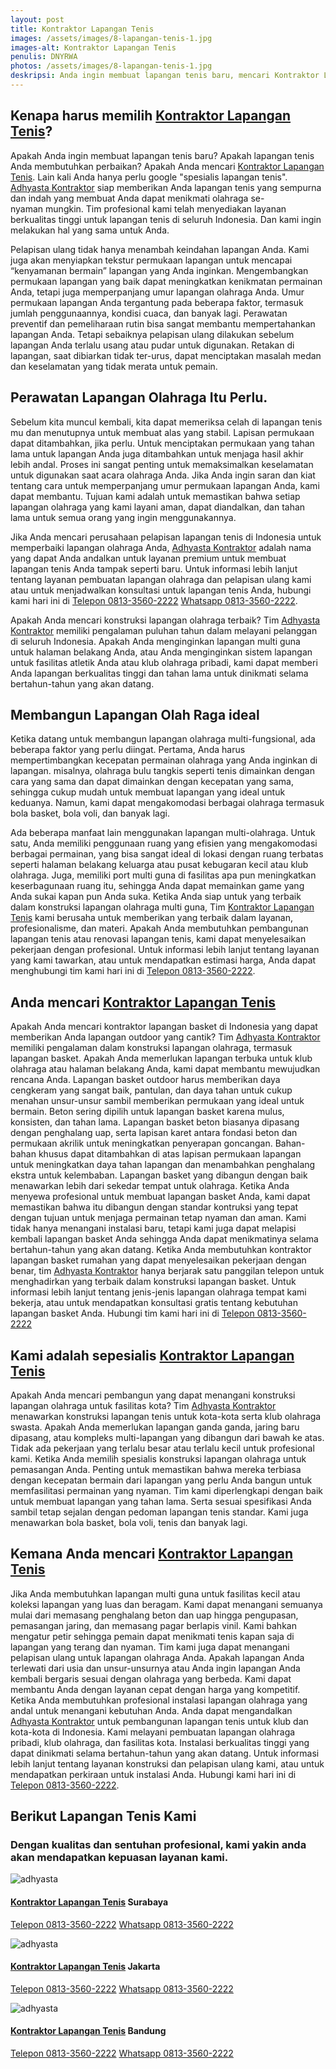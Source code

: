 ```yaml
---
layout: post
title: Kontraktor Lapangan Tenis
images: /assets/images/8-lapangan-tenis-1.jpg
images-alt: Kontraktor Lapangan Tenis
penulis: DNYRWA
photos: /assets/images/8-lapangan-tenis-1.jpg
deskripsi: Anda ingin membuat lapangan tenis baru, mencari Kontraktor Lapangan Tenis? Adhyasta dapat mewujudkan lapangan tenis yang sempurna, Ayo Segera Hubungi Kami !
---
```

<section class="features11 cid-rravbvzsVT" id="features11-5">
    <div class="container">
        <div class="col-md-12">
            <div class="media-container-row">
                <div class=" align-left aside-content">
                    <h2 class="mbr-title pt-2 mbr-fonts-style display-2">
                        Kenapa harus memilih <a href="/produk/spesialis-lapangan-tenis/">Kontraktor Lapangan Tenis</a>?
                    </h2>
                    <div class="mbr-section-text">
                        <p class="mbr-text mb-5 pt-3 mbr-light mbr-fonts-style display-5">
                            Apakah Anda ingin membuat lapangan tenis baru? Apakah lapangan tenis Anda membutuhkan perbaikan? Apakah Anda mencari <a href="/produk/spesialis-lapangan-tenis/">Kontraktor Lapangan Tenis</a>. Lain kali Anda hanya perlu google "spesialis lapangan tenis". <a href="/">Adhyasta Kontraktor</a> siap memberikan Anda lapangan tenis yang sempurna dan indah yang membuat Anda dapat menikmati olahraga se-nyaman mungkin. Tim profesional kami telah menyediakan layanan berkualitas tinggi untuk lapangan tenis di seluruh Indonesia. Dan kami ingin melakukan hal yang sama untuk Anda.
                        </p>
                        <p class="mbr-text mb-5 pt-3 mbr-light mbr-fonts-style display-5">
                            Pelapisan ulang tidak hanya menambah keindahan lapangan Anda. Kami juga akan menyiapkan tekstur permukaan lapangan untuk mencapai “kenyamanan bermain” lapangan yang Anda inginkan. Mengembangkan permukaan lapangan yang baik dapat meningkatkan kenikmatan permainan Anda, tetapi juga memperpanjang umur lapangan olahraga Anda. Umur permukaan lapangan Anda tergantung pada beberapa faktor, termasuk jumlah penggunaannya, kondisi cuaca, dan banyak lagi. Perawatan preventif dan pemeliharaan rutin bisa sangat membantu mempertahankan lapangan Anda. Tetapi sebaiknya pelapisan ulang dilakukan sebelum lapangan Anda terlalu usang atau pudar untuk digunakan. Retakan di lapangan, saat dibiarkan tidak ter-urus, dapat menciptakan masalah medan dan keselamatan yang tidak merata untuk pemain.
                        </p>
                    </div>
                    <h2 class="mbr-title pt-2 mbr-fonts-style display-2">
                        Perawatan Lapangan Olahraga Itu Perlu.
                    </h2>
                    <div class="mbr-section-text">
                        <p class="mbr-text mb-5 pt-3 mbr-light mbr-fonts-style display-5">
                            Sebelum kita muncul kembali, kita dapat memeriksa celah di lapangan tenis mu dan menutupnya untuk membuat alas yang stabil. Lapisan permukaan dapat ditambahkan, jika perlu. Untuk menciptakan permukaan yang tahan lama untuk lapangan Anda juga ditambahkan untuk menjaga hasil akhir lebih andal. Proses ini sangat penting untuk memaksimalkan keselamatan untuk digunakan saat acara olahraga Anda. Jika Anda ingin saran dan kiat tentang cara untuk memperpanjang umur permukaan lapangan Anda, kami dapat membantu. Tujuan kami adalah untuk memastikan bahwa setiap lapangan olahraga yang kami layani aman, dapat diandalkan, dan tahan lama untuk semua orang yang ingin menggunakannya.
                        </p>
                    </div>
                    <div class="mbr-section-text">
                        <p class="mbr-text mb-5 pt-3 mbr-light mbr-fonts-style display-5">
                            Jika Anda mencari perusahaan pelapisan lapangan tenis di Indonesia untuk memperbaiki lapangan olahraga Anda, <a href="/">Adhyasta Kontraktor</a> adalah nama yang dapat Anda andalkan untuk layanan premium untuk membuat lapangan tenis Anda tampak seperti baru. Untuk informasi lebih lanjut tentang layanan pembuatan lapangan olahraga dan pelapisan ulang kami atau untuk menjadwalkan konsultasi untuk lapangan tenis Anda, hubungi kami hari ini di <a class="btn btn-primary display-4" href="tel:+6281335602222">Telepon 0813-3560-2222</a> <a class="btn btn-primary display-4" href="https://api.whatsapp.com/send?text=Hallo%20Adhyasta.com%20(Nama)%20(Alamat)%20&amp;phone=6281335602222">Whatsapp 0813-3560-2222</a>.
                        </p>
                    </div>
                    <div class="mbr-section-text">
                        <p class="mbr-text mb-5 pt-3 mbr-light mbr-fonts-style display-5">
                            Apakah Anda mencari konstruksi lapangan olahraga terbaik? Tim <a href="/">Adhyasta Kontraktor</a> memiliki pengalaman puluhan tahun dalam melayani pelanggan di seluruh Indonesia. Apakah Anda menginginkan lapangan multi guna untuk halaman belakang Anda, atau Anda menginginkan sistem lapangan untuk fasilitas atletik Anda atau klub olahraga pribadi, kami dapat memberi Anda lapangan berkualitas tinggi dan tahan lama untuk dinikmati selama bertahun-tahun yang akan datang.
                        </p>
                    </div>
                    <h2 class="mbr-title pt-2 mbr-fonts-style display-2">
                        Membangun Lapangan Olah Raga ideal
                    </h2>
                    <div class="mbr-section-text">
                        <p class="mbr-text mb-5 pt-3 mbr-light mbr-fonts-style display-5">
                            Ketika datang untuk membangun lapangan olahraga multi-fungsional, ada beberapa faktor yang perlu diingat. Pertama, Anda harus mempertimbangkan kecepatan permainan olahraga yang Anda inginkan di lapangan. misalnya, olahraga bulu tangkis seperti tenis dimainkan dengan cara yang sama dan dapat dimainkan dengan kecepatan yang sama, sehingga cukup mudah untuk membuat lapangan yang ideal untuk keduanya. Namun, kami dapat mengakomodasi berbagai olahraga termasuk bola basket, bola voli, dan banyak lagi.
                        </p>
                    </div>
                    <div class="mbr-section-text">
                        <p class="mbr-text mb-5 pt-3 mbr-light mbr-fonts-style display-5">
                            Ada beberapa manfaat lain menggunakan lapangan multi-olahraga. Untuk satu, Anda memiliki penggunaan ruang yang efisien yang mengakomodasi berbagai permainan, yang bisa sangat ideal di lokasi dengan ruang terbatas seperti halaman belakang keluarga atau pusat kebugaran kecil atau klub olahraga. Juga, memiliki port multi guna di fasilitas apa pun meningkatkan keserbagunaan ruang itu, sehingga Anda dapat memainkan game yang Anda sukai kapan pun Anda suka. Ketika Anda siap untuk yang terbaik dalam konstruksi lapangan olahraga multi guna, Tim <a href="/produk/spesialis-lapangan-tenis/">Kontraktor Lapangan Tenis</a> kami berusaha untuk memberikan yang terbaik dalam layanan, profesionalisme, dan materi. Apakah Anda membutuhkan pembangunan lapangan tenis atau renovasi lapangan tenis, kami dapat menyelesaikan pekerjaan dengan profesional. Untuk informasi lebih lanjut tentang layanan yang kami tawarkan, atau untuk mendapatkan estimasi harga, Anda dapat menghubungi tim kami hari ini di <a class="btn btn-primary display-4" href="tel:+6281335602222">Telepon 0813-3560-2222</a>.
                        </p>
                    </div>
                    <h2 class="mbr-title pt-2 mbr-fonts-style display-2">
                        Anda mencari <a href="/produk/spesialis-lapangan-tenis/">Kontraktor Lapangan Tenis</a>
                    </h2>
                    <div class="mbr-section-text">
                        <p class="mbr-text mb-5 pt-3 mbr-light mbr-fonts-style display-5">
                            Apakah Anda mencari kontraktor lapangan basket di Indonesia yang dapat memberikan Anda lapangan outdoor yang cantik? Tim <a href="/">Adhyasta Kontraktor</a> memiliki pengalaman dalam konstruksi lapangan olahraga, termasuk lapangan basket. Apakah Anda memerlukan lapangan terbuka untuk klub olahraga atau halaman belakang Anda, kami dapat membantu mewujudkan rencana Anda.
                            Lapangan basket outdoor harus memberikan daya cengkeram yang sangat baik, pantulan, dan daya tahan untuk cukup menahan unsur-unsur sambil memberikan permukaan yang ideal untuk bermain. Beton sering dipilih untuk lapangan basket karena mulus, konsisten, dan tahan lama. Lapangan basket beton biasanya dipasang dengan penghalang uap, serta lapisan karet antara fondasi beton dan permukaan akrilik untuk meningkatkan penyerapan goncangan. Bahan-bahan khusus dapat ditambahkan di atas lapisan permukaan lapangan untuk meningkatkan daya tahan lapangan dan menambahkan penghalang ekstra untuk kelembaban.
                            Lapangan basket yang dibangun dengan baik menawarkan lebih dari sekedar tempat untuk olahraga. Ketika Anda menyewa profesional untuk membuat lapangan basket Anda, kami dapat memastikan bahwa itu dibangun dengan standar kontruksi yang tepat dengan tujuan untuk menjaga permainan tetap nyaman dan aman. Kami tidak hanya menangani instalasi baru, tetapi kami juga dapat melapisi kembali lapangan basket Anda sehingga Anda dapat menikmatinya selama bertahun-tahun yang akan datang.
                            Ketika Anda membutuhkan kontraktor lapangan basket rumahan yang dapat menyelesaikan pekerjaan dengan benar, tim <a href="/">Adhyasta Kontraktor</a> hanya berjarak satu panggilan telepon untuk menghadirkan yang terbaik dalam konstruksi lapangan basket. Untuk informasi lebih lanjut tentang jenis-jenis lapangan olahraga tempat kami bekerja, atau untuk mendapatkan konsultasi gratis tentang kebutuhan lapangan basket Anda. Hubungi tim kami hari ini di <a class="btn btn-primary display-4" href="tel:+6281335602222">Telepon 0813-3560-2222</a>
                        </p>
                    </div>
                    <h2 class="mbr-title pt-2 mbr-fonts-style display-2">
                        Kami adalah sepesialis <a href="/produk/spesialis-lapangan-tenis/">Kontraktor Lapangan Tenis</a>
                    </h2>
                    <div class="mbr-section-text">
                        <p class="mbr-text mb-5 pt-3 mbr-light mbr-fonts-style display-5">
                            Apakah Anda mencari pembangun yang dapat menangani konstruksi lapangan olahraga untuk fasilitas kota? Tim <a href="/">Adhyasta Kontraktor</a> menawarkan konstruksi lapangan tenis untuk kota-kota serta klub olahraga swasta. Apakah Anda memerlukan lapangan ganda ganda, jaring baru dipasang, atau kompleks multi-lapangan yang dibangun dari bawah ke atas. Tidak ada pekerjaan yang terlalu besar atau terlalu kecil untuk profesional kami.
                            Ketika Anda memilih spesialis konstruksi lapangan olahraga untuk pemasangan Anda. Penting untuk memastikan bahwa mereka terbiasa dengan kecepatan bermain dari lapangan yang perlu Anda bangun untuk memfasilitasi permainan yang nyaman. Tim kami diperlengkapi dengan baik untuk membuat lapangan yang tahan lama. Serta sesuai spesifikasi Anda sambil tetap sejalan dengan pedoman lapangan tenis standar. Kami juga menawarkan bola basket, bola voli, tenis dan banyak lagi.</p>
                    </div>
                    <h2 class="mbr-title pt-2 mbr-fonts-style display-2">
                        Kemana Anda mencari <a href="/produk/spesialis-lapangan-tenis/">Kontraktor Lapangan Tenis</a>
                    </h2>
                    <div class="mbr-section-text">
                        <p class="mbr-text mb-5 pt-3 mbr-light mbr-fonts-style display-5">
                            Jika Anda membutuhkan lapangan multi guna untuk fasilitas kecil atau koleksi lapangan yang luas dan beragam. Kami dapat menangani semuanya mulai dari memasang penghalang beton dan uap hingga pengupasan, pemasangan jaring, dan memasang pagar berlapis vinil. Kami bahkan mengatur petir sehingga pemain dapat menikmati tenis kapan saja di lapangan yang terang dan nyaman. Tim kami juga dapat menangani pelapisan ulang untuk lapangan olahraga Anda. Apakah lapangan Anda terlewati dari usia dan unsur-unsurnya atau Anda ingin lapangan Anda kembali bergaris sesuai dengan olahraga yang berbeda. Kami dapat membantu Anda dengan layanan cepat dengan harga yang kompetitif.
                            Ketika Anda membutuhkan profesional instalasi lapangan olahraga yang andal untuk menangani kebutuhan Anda. Anda dapat mengandalkan <a href="/">Adhyasta Kontraktor</a> untuk pembangunan lapangan tenis untuk klub dan kota-kota di Indonesia. Kami melayani pembuatan lapangan olahraga pribadi, klub olahraga, dan fasilitas kota. Instalasi berkualitas tinggi yang dapat dinikmati selama bertahun-tahun yang akan datang. Untuk informasi lebih lanjut tentang layanan konstruksi dan pelapisan ulang kami, atau untuk mendapatkan perkiraan untuk instalasi Anda. Hubungi kami hari ini di <a class="btn btn-primary display-4" href="tel:+6281335602222">Telepon 0813-3560-2222</a>.
                        </p>
                    </div>
                </div>
            </div>
        </div>
<section class="features15 cid-rr5Cowf967" id="features15-e">
    <div class="container">
        <h2 class="mbr-section-title pb-3 align-center mbr-fonts-style display-2">
            Berikut Lapangan Tenis Kami
        </h2>
        <h3 class="mbr-section-subtitle display-5 align-center mbr-fonts-style">
            Dengan kualitas dan sentuhan profesional, kami yakin anda akan mendapatkan kepuasan layanan kami.
        </h3>
        <div class="media-container-row container pt-5 mt-2">
            <div class="col-12 col-md-6 mb-4 col-lg-4">
                <div class="card flip-card p-5 align-center">
                    <div class="card-front card_cont">
                        <img src="/assets/images/8-lapangan-tenis-2.jpg" alt="adhyasta">
                    </div>
                    <div class="card_back card_cont">
                        <h4 class="card-title display-5 py-2 mbr-fonts-style">
                            <a href="/produk/spesialis-lapangan-tenis/">Kontraktor Lapangan Tenis</a> Surabaya
                        </h4>
                        <p class="mbr-text mbr-fonts-style display-7">
                        <a class="btn btn-primary display-4" href="tel:+6281335602222">Telepon 0813-3560-2222</a>
                        <a class="btn btn-primary display-4" href="https://api.whatsapp.com/send?text=Hallo%20Adhyasta.com%20(Nama)%20(Alamat)%20&amp;phone=6281335602222">Whatsapp 0813-3560-2222</a>
                        </p>
                    </div>
                </div>
            </div>
            <div class="col-12 col-md-6 mb-4 col-lg-4">
                <div class="card flip-card p-5 align-center">
                    <div class="card-front card_cont">
                        <img src="/assets/images/8-lapangan-tenis-3.jpg" alt="adhyasta">
                    </div>
                    <div class="card_back card_cont">
                        <h4 class="card-title py-2 mbr-fonts-style display-5">
                            <a href="/produk/spesialis-lapangan-tenis/">Kontraktor Lapangan Tenis</a> Jakarta
                        </h4>
                        <p class="mbr-text mbr-fonts-style display-7">
                        <a class="btn btn-primary display-4" href="tel:+6281335602222">Telepon 0813-3560-2222</a>
                        <a class="btn btn-primary display-4" href="https://api.whatsapp.com/send?text=Hallo%20Adhyasta.com%20(Nama)%20(Alamat)%20&amp;phone=6281335602222">Whatsapp 0813-3560-2222</a>
                        </p>
                    </div>
                </div>
            </div>
            <div class="col-12 col-md-6 mb-4 col-lg-4">
                <div class="card flip-card p-5 align-center">
                    <div class="card-front card_cont">
                        <img src="/assets/images/8-lapangan-tenis-4.jpg" alt="adhyasta">
                    </div>
                    <div class="card_back card_cont">
                        <h4 class="card-title py-2 mbr-fonts-style display-5">
                            <a href="/produk/spesialis-lapangan-tenis/">Kontraktor Lapangan Tenis</a> Bandung
                        </h4>
                        <p class="mbr-text mbr-fonts-style display-7">
                        <a class="btn btn-primary display-4" href="tel:+6281335602222">Telepon 0813-3560-2222</a>
                        <a class="btn btn-primary display-4" href="https://api.whatsapp.com/send?text=Hallo%20Adhyasta.com%20(Nama)%20(Alamat)%20&amp;phone=6281335602222">Whatsapp 0813-3560-2222</a>
                        </p>
                    </div>
                </div>
            </div>
        </div>
    </div>
</section>